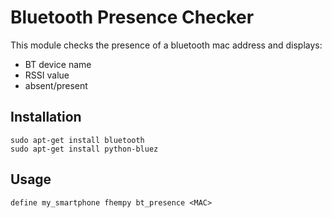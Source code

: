 
# Bluetooth Presence Checker
This module checks the presence of a bluetooth mac address and displays:
 - BT device name
 - RSSI value
 - absent/present

## Installation
```
sudo apt-get install bluetooth
sudo apt-get install python-bluez
```

## Usage
```
define my_smartphone fhempy bt_presence <MAC>
```